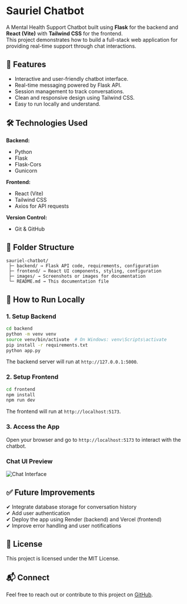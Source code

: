 
# Sauriel Chatbot

A Mental Health Support Chatbot built using **Flask** for the backend and **React (Vite)** with **Tailwind CSS** for the frontend.  
This project demonstrates how to build a full-stack web application for providing real-time support through chat interactions.

## 🌟 Features
- Interactive and user-friendly chatbot interface.
- Real-time messaging powered by Flask API.
- Session management to track conversations.
- Clean and responsive design using Tailwind CSS.
- Easy to run locally and understand.

## 🛠 Technologies Used

**Backend:**  
- Python  
- Flask  
- Flask-Cors  
- Gunicorn

**Frontend:**  
- React (Vite)  
- Tailwind CSS  
- Axios for API requests

**Version Control:**  
- Git & GitHub

## 📂 Folder Structure

```
sauriel-chatbot/
 ├─ backend/ → Flask API code, requirements, configuration
 ├─ frontend/ → React UI components, styling, configuration
 ├─ images/ → Screenshots or images for documentation
 └─ README.md → This documentation file
```

## 🚀 How to Run Locally

### 1. Setup Backend

```bash
cd backend
python -m venv venv
source venv/bin/activate  # On Windows: venv\Scripts\activate
pip install -r requirements.txt
python app.py
```

The backend server will run at `http://127.0.0.1:5000`.

### 2. Setup Frontend

```bash
cd frontend
npm install
npm run dev
```

The frontend will run at `http://localhost:5173`.

### 3. Access the App

Open your browser and go to `http://localhost:5173` to interact with the chatbot.


### Chat UI Preview  
![Chat Interface](images/chat_ui.png)

## ✅ Future Improvements
✔ Integrate database storage for conversation history  
✔ Add user authentication  
✔ Deploy the app using Render (backend) and Vercel (frontend)  
✔ Improve error handling and user notifications

## 📜 License

This project is licensed under the MIT License.

## 📬 Connect

Feel free to reach out or contribute to this project on [GitHub](https://github.com/yourusername/sauriel-chatbot).
